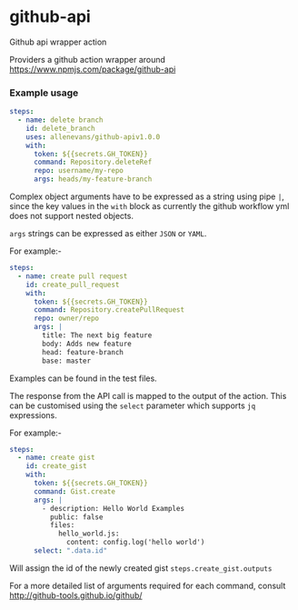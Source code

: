 # github-api
Github api wrapper action

Providers a github action wrapper around https://www.npmjs.com/package/github-api

### Example usage
```yaml
steps:
  - name: delete branch
    id: delete_branch
    uses: allenevans/github-apiv1.0.0
    with:
      token: ${{secrets.GH_TOKEN}}
      command: Repository.deleteRef
      repo: username/my-repo
      args: heads/my-feature-branch
```

Complex object arguments have to be expressed as a string using pipe `|`, since the key values in the `with` block
as currently the github workflow yml does not support nested objects.

`args` strings can be expressed as either `JSON` or `YAML`.

For example:-

```yaml
steps:
  - name: create pull request
    id: create_pull_request
    with:
      token: ${{secrets.GH_TOKEN}}
      command: Repository.createPullRequest
      repo: owner/repo
      args: |
        title: The next big feature
        body: Adds new feature
        head: feature-branch
        base: master
```

Examples can be found in the test files.

The response from the API call is mapped to the output of the action.
This can be customised using the `select` parameter which supports `jq` expressions.

For example:-

```yaml
steps:
  - name: create gist
    id: create_gist
    with:
      token: ${{secrets.GH_TOKEN}}
      command: Gist.create
      args: |
        - description: Hello World Examples
          public: false
          files:
            hello_world.js:
              content: config.log('hello world')
      select: ".data.id"
```

Will assign the id of the newly created gist  `steps.create_gist.outputs`

For a more detailed list of arguments required for each command, consult
http://github-tools.github.io/github/
